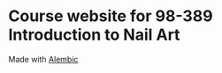 # Course website for 98-389 Introduction to Nail Art

Made with [Alembic](https://alembic.darn.es/)
